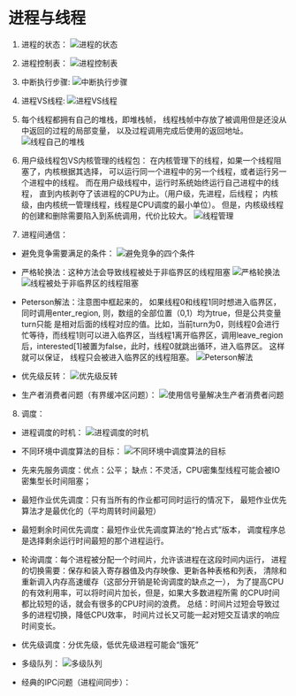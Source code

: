 # 进程与线程

1. 进程的状态：
![进程的状态](进程的状态.png)

2. 进程控制表：
![进程控制表](进程控制表.png)

3. 中断执行步骤:
![中断执行步骤](中断执行步骤.png)

4. 进程VS线程:
![进程VS线程](进程VS线程.png)

5. 每个线程都拥有自己的堆栈，即堆栈帧，
线程栈帧中存放了被调用但是还没从中返回的过程的局部变量，
以及过程调用完成后使用的返回地址。
![线程自己的堆栈](线程自己的堆栈.png)

6. 用户级线程包VS内核管理的线程包：
在内核管理下的线程，如果一个线程阻塞了，内核根据其选择，
可以运行同一个进程中的另一个线程，或者运行另一个进程中的线程。
而在用户级线程中，运行时系统始终运行自己进程中的线程，
直到内核剥夺了该进程的CPU为止。（用户级，先进程，后线程；
内核级，由内核统一管理线程，线程是CPU调度的最小单位）。
但是，内核级线程的创建和删除需要陷入到系统调用，代价比较大。
![线程管理](线程管理.png)

7. 进程间通信：
 - 避免竞争需要满足的条件：
 ![避免竞争的四个条件](避免竞争的四个条件.png)
 
 - 严格轮换法：这种方法会导致线程被处于非临界区的线程阻塞
 ![严格轮换法](严格轮换法.png)
 ![线程被处于非临界区的线程阻塞](线程被处于非临界区的线程阻塞.png)
 
 - Peterson解法：注意图中框起来的，
 如果线程0和线程1同时想进入临界区，同时调用enter_region,
 则，数组的全部位置（0,1）均为true，但是公共变量turn只能
 是相对后面的线程对应的值。比如，当前turn为0，则线程0会进行
 忙等待，而线程1则可以进入临界区，当线程1离开临界区，调用leave_region
 后，interested[1]被置为false，此时，线程0就跳出循环，进入临界区。
 这样就可以保证， 线程只会被进入临界区的线程阻塞。
 ![Peterson解法](Peterson解法.png)
 
 - 优先级反转：
 ![优先级反转](优先级反转.png)
 
 - 生产者消费者问题（有界缓冲区问题）：
 ![使用信号量解决生产者消费者问题](使用信号量解决生产者消费者问题.png)
 
8. 调度：

 - 进程调度的时机：
 ![进程调度的时机](进程调度的时机.png)
 
 - 不同环境中调度算法的目标：
 ![不同环境中调度算法的目标](不同环境中调度算法的目标.png)
 
 - 先来先服务调度：优点：公平；
 缺点：不灵活，CPU密集型线程可能会被IO密集型长时间阻塞；
 
 - 最短作业优先调度：只有当所有的作业都可同时运行的情况下，
 最短作业优先算法才是最优化的（平均周转时间最短）
 
 - 最短剩余时间优先调度：最短作业优先调度算法的“抢占式”版本，
 调度程序总是选择剩余运行时间最短的那个进程运行。
 
 - 轮询调度：每个进程被分配一个时间片，允许该进程在这段时间内运行，
 进程的切换需要：保存和装入寄存器值及内存映像、更新各种表格和列表，
 清除和重新调入内存高速缓存（这部分开销是轮询调度的缺点之一），
 为了提高CPU的有效利用率，可以将时间片加长，但是，如果大多数进程所需
 的CPU时间都比较短的话，就会有很多的CPU时间的浪费。
 总结：时间片过短会导致过多的进程切换，降低CPU效率，
 时间片过长又可能一起对短交互请求的响应时间变长。
 
 - 优先级调度：分优先级，低优先级进程可能会“饿死”
 
 - 多级队列：
 ![多级队列](多级队列.png)
 
 - 经典的IPC问题（进程间同步）：
 
 
 

